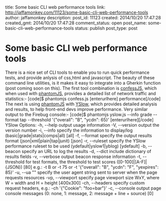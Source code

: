 title: Some basic CLI web performance tools
link: http://jaffamonkey.com/11123/some-basic-cli-web-performance-tools
author: jaffamonkey
description: 
post_id: 11123
created: 2014/10/20 17:47:28
created_gmt: 2014/10/20 17:47:28
comment_status: open
post_name: some-basic-cli-web-performance-tools
status: publish
post_type: post

# Some basic CLI web performance tools

There is a nice set of CLI tools to enable you to run quick performance tests, and provide anlysis of css,html and javascript. The beauty of these command line utilities, is it makes it easy to integrate into a Gherkin function (post coming soon on this). The first tool combination is [confessJS](https://github.com/jamesgpearce/confess), which when used with [phantomJS](http://phantomjs.org/), provides a detailed list of network traffic and statistics:- [code]$ phantomjs confess.js [enterurlhere] performance[/code] The next is using [phantomJS](http://phantomjs.org/) with [YSlow](http://yslow.org/user-guide/), which provides detailed analysis and results, to help front-end devs improve performance. Very similar output to the Firebug console:- [code]$ phantomjs yslow.js --info grade --format tap --threshold '{"overall": "B", "ycdn": 65}' [enterurlhere][/code] YSlow Options: -h, --help output usage information -V, --version output the version number -i, --info  specify the information to display/log (basic|grade|stats|comps|all) [all] -f, --format  specify the output results format (json|xml|plain|tap|junit) [json] -r, --ruleset  specify the YSlow performance ruleset to be used (ydefault|yslow1|yblog) [ydefault] -b, --beacon  specify an URL to log the results -d, --dict include dictionary of results fields -v, --verbose output beacon response information -t, --threshold  for test formats, the threshold to test scores ([0-100]|[A-F]|{JSON}) [80] e.g.: -t B or -t 75 or -t '{"overall": "B", "ycdn": "F", "yexpires": 85}' -u, --ua "" specify the user agent string sent to server when the page requests resources -vp, --viewport  specify page viewport size WxY, where W = width and H = height [400x300] -ch, --headers  specify custom request headers, e.g.: -ch '{"Cookie": "foo=bar"}' -c, --console  output page console messages (0: none, 1: message, 2: message + line + source) [0]